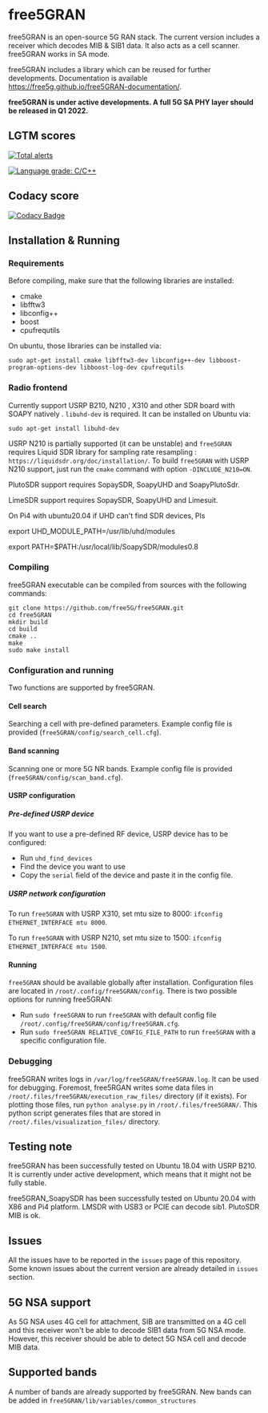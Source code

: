 # free5GRAN

free5GRAN is an open-source 5G RAN stack. The current version includes a receiver which decodes MIB & SIB1 data. It also acts as a cell scanner. free5GRAN works in SA mode.

free5GRAN includes a library which can be reused for further developments. Documentation is available https://free5g.github.io/free5GRAN-documentation/.

**free5GRAN is under active developments. A full 5G SA PHY layer should be released in Q1 2022.**

## LGTM scores

[![Total alerts](https://img.shields.io/lgtm/alerts/g/free5G/free5GRAN.svg?logo=lgtm&logoWidth=18)](https://lgtm.com/projects/g/free5G/free5GRAN/alerts/)

[![Language grade: C/C++](https://img.shields.io/lgtm/grade/cpp/g/free5G/free5GRAN.svg?logo=lgtm&logoWidth=18)](https://lgtm.com/projects/g/free5G/free5GRAN/context:cpp)

## Codacy score
[![Codacy Badge](https://api.codacy.com/project/badge/Grade/81153c8875f147b3aa9565b8ea5e56b6)](https://app.codacy.com/gh/free5G/free5GRAN?utm_source=github.com&utm_medium=referral&utm_content=free5G/free5GRAN&utm_campaign=Badge_Grade)

## Installation & Running

### Requirements
Before compiling, make sure that the following libraries are installed:
* cmake
* libfftw3
* libconfig++
* boost
* cpufrequtils

On ubuntu, those libraries can be installed via:
```
sudo apt-get install cmake libfftw3-dev libconfig++-dev libboost-program-options-dev libboost-log-dev cpufrequtils
```

### Radio frontend

Currently support USRP B210, N210 , X310 and other SDR board with SOAPY natively . `libuhd-dev` is required. It can be installed on Ubuntu via:
```
sudo apt-get install libuhd-dev
```

USRP N210 is partially supported (it can be unstable) and `free5GRAN` requires Liquid SDR library for sampling rate resampling : `https://liquidsdr.org/doc/installation/`. To build `free5GRAN` with USRP N210 support, just run the `cmake` command with option `-DINCLUDE_N210=ON`.

PlutoSDR support requires SopaySDR, SoapyUHD and SoapyPlutoSdr.

LimeSDR support requires SopaySDR, SoapyUHD and Limesuit.

On Pi4 with ubuntu20.04 if UHD can't find SDR devices, Pls

export UHD_MODULE_PATH=/usr/lib/uhd/modules

export PATH=$PATH:/usr/local/lib/SoapySDR/modules0.8

### Compiling

free5GRAN executable can be compiled from sources with the following commands:
```
git clone https://github.com/free5G/free5GRAN.git
cd free5GRAN
mkdir build
cd build
cmake ..
make
sudo make install
```

### Configuration and running

Two functions are supported by free5GRAN.

#### Cell search
Searching a cell with pre-defined parameters. Example config file is provided (`free5GRAN/config/search_cell.cfg`).

#### Band scanning
Scanning one or more 5G NR bands. Example config file is provided (`free5GRAN/config/scan_band.cfg`).

#### USRP configuration

##### Pre-defined USRP device
If you want to use a pre-defined RF device, USRP device has to be configured:
* Run `uhd_find_devices`
* Find the device you want to use
* Copy the `serial` field of the device and paste it in the config file.

##### USRP network configuration
To run `free5GRAN` with USRP X310, set mtu size to 8000: `ifconfig ETHERNET_INTERFACE mtu 8000`.

To run `free5GRAN` with USRP N210, set mtu size to 1500: `ifconfig ETHERNET_INTERFACE mtu 1500`.

#### Running

`free5GRAN` should be available globally after installation. Configuration files are located in `/root/.config/free5GRAN/config`. There is two possible options for running free5GRAN:
* Run `sudo free5GRAN` to run `free5GRAN` with default config file `/root/.config/free5GRAN/config/free5GRAN.cfg`.
* Run `sudo free5GRAN RELATIVE_CONFIG_FILE_PATH` to run `free5GRAN` with a specific configuration file.

### Debugging

free5GRAN writes logs in `/var/log/free5GRAN/free5GRAN.log`. It can be used for debugging. Foremost, free5RGAN writes some data files in `/root/.files/free5GRAN/execution_raw_files/` directory (if it exists). For plotting those files, run `python analyse.py` in `/root/.files/free5GRAN/`. This python script generates files that are stored in `/root/.files/visualization_files/` directory.

## Testing note 

free5GRAN has been successfully tested on Ubuntu 18.04 with USRP B210. It is currently under active development, which means that it might not be fully stable. 

free5GRAN_SoapySDR has been successfully tested on Ubuntu 20.04 with X86 and Pi4 platform. LMSDR with USB3 or PCIE can decode sib1. PlutoSDR MIB is ok.

## Issues

All the issues have to be reported in the `issues` page of this repository. Some known issues about the current version are already detailed in `issues` section.

## 5G NSA support

As 5G NSA uses 4G cell for attachment, SIB are transmitted on a 4G cell and this receiver won't be able to decode SIB1 data from 5G NSA mode. However, this receiver should be able to detect 5G NSA cell and decode MIB data.

## Supported bands

A number of bands are already supported by free5GRAN. New bands can be added in `free5GRAN/lib/variables/common_structures`
